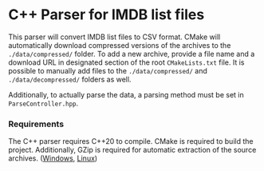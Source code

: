 # C++ Parser for IMDB list files
This parser will convert IMDB list files to CSV format.
CMake will automatically download compressed versions of the archives to the `./data/compressed/` folder.
To add a new archive, provide a file name and a download URL in designated section of the root `CMakeLists.txt` file.
It is possible to manually add files to the `./data/compressed/` and `./data/decompressed/` folders as well.

Additionally, to actually parse the data, a parsing method must be set in `ParseController.hpp`.


### Requirements
The C++ parser requires C++20 to compile. CMake is required to build the project.
Additionally, GZip is required for automatic extraction of the source archives. ([Windows](http://gnuwin32.sourceforge.net/packages/gzip.htm), [Linux](https://ftp.gnu.org/gnu/gzip/))

